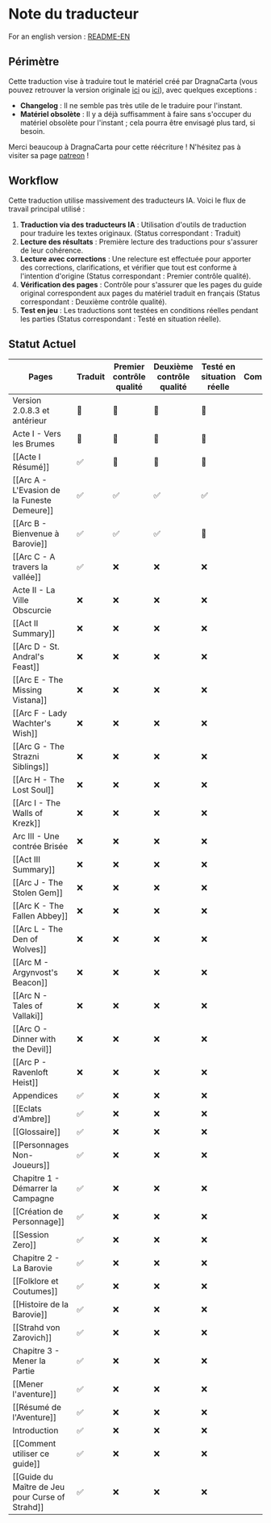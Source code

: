 # Note du traducteur

For an english version : [README-EN](README-EN.md)

## Périmètre

Cette traduction vise à traduire tout le matériel créé par DragnaCarta (vous pouvez retrouver la version originale [ici](https://www.strahdreloaded.com) ou [ici](https://github.com/DragnaCarta/Curse-of-Strahd-Reloaded)), avec quelques exceptions :

- **Changelog** : Il ne semble pas très utile de le traduire pour l'instant.
- **Matériel obsolète** : Il y a déjà suffisamment à faire sans s'occuper du matériel obsolète pour l'instant ; cela pourra être envisagé plus tard, si besoin.

Merci beaucoup à DragnaCarta pour cette réécriture ! N'hésitez pas à visiter sa page [patreon](https://www.patreon.com/DragnaCarta) ! 

## Workflow

Cette traduction utilise massivement des traducteurs IA. Voici le flux de travail principal utilisé :

1. **Traduction via des traducteurs IA** : Utilisation d'outils de traduction pour traduire les textes originaux. (Status correspondant : Traduit)
2. **Lecture des résultats** : Première lecture des traductions pour s'assurer de leur cohérence.
3. **Lecture avec corrections** : Une relecture est effectuée pour apporter des corrections, clarifications, et vérifier que tout est conforme à l'intention d'origine (Status correspondant : Premier contrôle qualité).
4. **Vérification des pages** : Contrôle pour s'assurer que les pages du guide original correspondent aux pages du matériel traduit en français (Status correspondant : Deuxième contrôle qualité).
5. **Test en jeu** : Les traductions sont testées en conditions réelles pendant les parties (Status correspondant : Testé en situation réelle).

## Statut Actuel

| Pages                                           | Traduit | Premier contrôle qualité | Deuxième contrôle qualité | Testé en situation réelle | Commentaires                      |
| ----------------------------------------------- | ------- | ------------------------ | ------------------------- | ------------------------- | --------------------------------- |
| Version 2.0.8.3 et antérieur                    | 🚧      | 🚧                       | 🚧                        | 🚧                        |                                   |
| Acte I - Vers les Brumes                        | 🚧<br>  | 🚧                       | 🚧                        | 🚧                        |                                   |
| [[Acte I Résumé]]                               | ✅       | 🚧                       | 🚧                        | 🚧                        |                                   |
| [[Arc A - L'Evasion de la Funeste Demeure]]     | ✅       | ✅                        | ✅                         | ✅                         |                                   |
| [[Arc B - Bienvenue à Barovie]]                 | ✅       | ✅                        | ✅                         | 🚧                        |                                   |
| [[Arc C - A travers la vallée]]                 | ✅       | ❌                        | ❌                         | ❌                         |                                   |
| Acte II - La Ville Obscurcie                    | ❌       | ❌                        | ❌                         | ❌                         |                                   |
| [[Act II Summary]]                              | ❌       | ❌                        | ❌                         | ❌                         |                                   |
| [[Arc D - St. Andral's Feast]]                  | ❌       | ❌                        | ❌                         | ❌                         |                                   |
| [[Arc E - The Missing Vistana]]                 | ❌       | ❌                        | ❌                         | ❌                         |                                   |
| [[Arc F - Lady Wachter's Wish]]                 | ❌       | ❌                        | ❌                         | ❌                         |                                   |
| [[Arc G - The Strazni Siblings]]                | ❌       | ❌                        | ❌                         | ❌                         |                                   |
| [[Arc H - The Lost Soul]]                       | ❌       | ❌                        | ❌                         | ❌                         |                                   |
| [[Arc I - The Walls of Krezk]]                  | ❌       | ❌                        | ❌                         | ❌                         |                                   |
| Arc III - Une contrée Brisée                    | ❌       | ❌                        | ❌                         | ❌                         |                                   |
| [[Act III Summary]]                             | ❌       | ❌                        | ❌                         | ❌                         |                                   |
| [[Arc J - The Stolen Gem]]                      | ❌       | ❌                        | ❌                         | ❌                         |                                   |
| [[Arc K - The Fallen Abbey]]                    | ❌       | ❌                        | ❌                         | ❌                         |                                   |
| [[Arc L - The Den of Wolves]]                   | ❌       | ❌                        | ❌                         | ❌                         |                                   |
| [[Arc M - Argynvost's Beacon]]                  | ❌       | ❌                        | ❌                         | ❌                         |                                   |
| [[Arc N - Tales of Vallaki]]                    | ❌       | ❌                        | ❌                         | ❌                         |                                   |
| [[Arc O - Dinner with the Devil]]               | ❌       | ❌                        | ❌                         | ❌                         |                                   |
| [[Arc P - Ravenloft Heist]]                     | ❌       | ❌                        | ❌                         | ❌                         |                                   |
| Appendices                                      | ✅       | ❌                        | ❌                         | ❌                         |                                   |
| [[Eclats d'Ambre]]                              | ✅       | ❌                        | ❌                         | ❌                         |                                   |
| [[Glossaire]]                                   | ✅       | ❌                        | ❌                         | ❌                         |                                   |
| [[Personnages Non-Joueurs]]                     | ✅       | ❌                        | ❌                         | ❌                         |                                   |
| Chapitre 1 - Démarrer la Campagne               | ✅       | ❌                        | ❌                         | ❌                         |                                   |
| [[Création de Personnage]]                      | ✅       | ❌                        | ❌                         | ❌                         |                                   |
| [[Session Zero]]                                | ✅       | ❌                        | ❌                         | ❌                         |                                   |
| Chapitre 2 - La Barovie                         | ✅       | ❌                        | ❌                         | ❌                         |                                   |
| [[Folklore et Coutumes]]                        | ✅       | ❌                        | ❌                         | ❌                         |                                   |
| [[Histoire de la Barovie]]                      | ✅       | ❌                        | ❌                         | ❌                         |                                   |
| [[Strahd von Zarovich]]                         | ✅       | ❌                        | ❌                         | ❌                         |                                   |
| Chapitre 3 - Mener la Partie                    | ✅       | ❌                        | ❌                         | ❌                         |                                   |
| [[Mener l'aventure]]                            | ✅       | ❌                        | ❌                         | ❌                         |                                   |
| [[Résumé de l'Aventure]]                        | ✅       | ❌                        | ❌                         | ❌                         |                                   |
| Introduction                                    | ✅       | ❌                        | ❌                         | ❌                         |                                   |
| [[Comment utiliser ce guide]]                   | ✅       | ❌                        | ❌                         | ❌                         |                                   |
| [[Guide du Maître de Jeu pour Curse of Strahd]] | ✅       | ❌                        | ❌                         | ❌                         |                                   |
